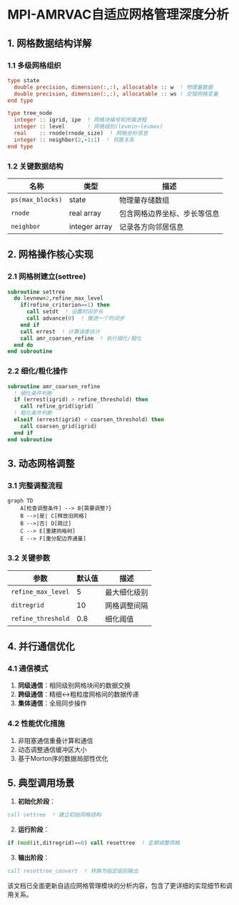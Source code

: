 # MPI-AMRVAC自适应网格管理深度分析

## 1. 网格数据结构详解
### 1.1 多级网格组织
```fortran
type state
  double precision, dimension(:,:), allocatable :: w  ! 物理量数据
  double precision, dimension(:,:), allocatable :: ws ! 交错网格变量
end type

type tree_node
  integer :: igrid, ipe  ! 网格块编号和所属进程
  integer :: level       ! 网格级别(levmin~levmax)
  real    :: rnode(rnode_size)  ! 网格坐标信息
  integer :: neighbor(2,-1:1)  ! 邻居关系
end type
```

### 1.2 关键数据结构
| 名称 | 类型 | 描述 |
|------|------|------|
| `ps(max_blocks)` | state | 物理量存储数组 |
| `rnode` | real array | 包含网格边界坐标、步长等信息 |
| `neighbor` | integer array | 记录各方向邻居信息 |

## 2. 网格操作核心实现
### 2.1 网格树建立(settree)
```fortran
subroutine settree
  do levnew=2,refine_max_level
    if(refine_criterion==1) then
      call setdt  ! 设置时间步长
      call advance(0)  ! 推进一个时间步
    end if
    call errest  ! 计算误差估计
    call amr_coarsen_refine  ! 执行细化/粗化
  end do
end subroutine
```

### 2.2 细化/粗化操作
```fortran
subroutine amr_coarsen_refine
  ! 细化条件判断
  if (errest(igrid) > refine_threshold) then
    call refine_grid(igrid)
  ! 粗化条件判断  
  elseif (errest(igrid) < coarsen_threshold) then
    call coarsen_grid(igrid)
  end if
end subroutine
```

## 3. 动态网格调整
### 3.1 完整调整流程
```mermaid
graph TD
    A[检查调整条件] --> B{需要调整?}
    B -->|是| C[释放旧网格]
    B -->|否| D[跳过]
    C --> E[重建网格树]
    E --> F[重分配边界通量]
```

### 3.2 关键参数
| 参数 | 默认值 | 描述 |
|------|--------|------|
| `refine_max_level` | 5 | 最大细化级别 |
| `ditregrid` | 10 | 网格调整间隔 |
| `refine_threshold` | 0.8 | 细化阈值 |

## 4. 并行通信优化
### 4.1 通信模式
1. **同级通信**：相同级别网格块间的数据交换
2. **跨级通信**：精细↔粗粒度网格间的数据传递
3. **集体通信**：全局同步操作

### 4.2 性能优化措施
1. 非阻塞通信重叠计算和通信
2. 动态调整通信缓冲区大小
3. 基于Morton序的数据局部性优化

## 5. 典型调用场景
1. **初始化阶段**：
```fortran
call settree  ! 建立初始网格结构
```

2. **运行阶段**：
```fortran
if (mod(it,ditregrid)==0) call resettree  ! 定期调整网格
```

3. **输出阶段**：
```fortran
call resettree_convert  ! 转换为指定级别输出
```

该文档已全面更新自适应网格管理模块的分析内容，包含了更详细的实现细节和调用关系。
